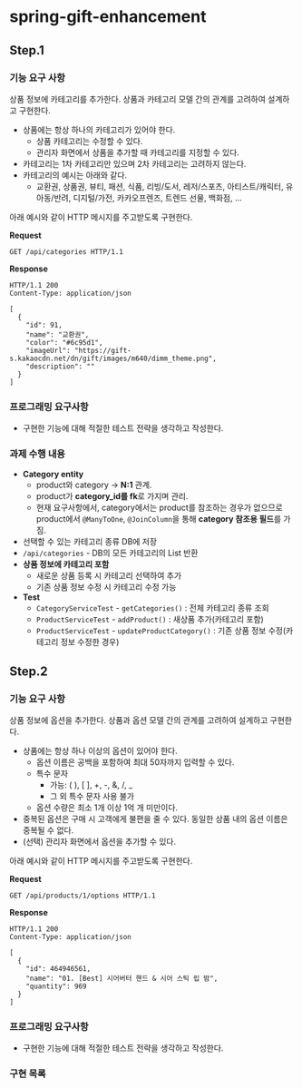 # spring-gift-enhancement

## Step.1
### 기능 요구 사항
상품 정보에 카테고리를 추가한다. 상품과 카테고리 모델 간의 관계를 고려하여 설계하고 구현한다.

- 상품에는 항상 하나의 카테고리가 있어야 한다.
  - 상품 카테고리는 수정할 수 있다.
  - 관리자 화면에서 상품을 추가할 때 카테고리를 지정할 수 있다.
- 카테고리는 1차 카테고리만 있으며 2차 카테고리는 고려하지 않는다.
- 카테고리의 예시는 아래와 같다.
  - 교환권, 상품권, 뷰티, 패션, 식품, 리빙/도서, 레저/스포츠, 아티스트/캐릭터, 유아동/반려, 디지털/가전, 카카오프렌즈, 트렌드 선물, 백화점, ...

아래 예시와 같이 HTTP 메시지를 주고받도록 구현한다.   

**Request**
```
GET /api/categories HTTP/1.1
```
**Response**
```
HTTP/1.1 200 
Content-Type: application/json

[
  {
    "id": 91,
    "name": "교환권",
    "color": "#6c95d1",
    "imageUrl": "https://gift-s.kakaocdn.net/dn/gift/images/m640/dimm_theme.png",
    "description": ""
  }
]
```
### 프로그래밍 요구사항
- 구현한 기능에 대해 적절한 테스트 전략을 생각하고 작성한다.

### 과제 수행 내용
- **Category entity**
  - product와 category -> **N:1** 관계.
  - product가 **category_id를 fk**로 가지며 관리.
  - 현재 요구사항에서, category에서는 product를 참조하는 경우가 없으므로   
    product에서 `@ManyToOne`, `@JoinColumn`을 통해 **category 참조용 필드**를 가짐.
- 선택할 수 있는 카테고리 종류 DB에 저장
- `/api/categories` - DB의 모든 카테고리의 List 반환
- **상품 정보에 카테고리 포함**
  - 새로운 상품 등록 시 카테고리 선택하여 추가
  - 기존 상품 정보 수정 시 카테고리 수정 가능
- **Test**
  - `CategoryServiceTest` - `getCategories()` : 전체 카테고리 종류 조회
  - `ProductServiceTest` - `addProduct()` : 새상품 추가(카테고리 포함)
  - `ProductServiceTest` - `updateProductCategory()` : 기존 상품 정보 수정(카테고리 정보 수정한 경우)

## Step.2
### 기능 요구 사항
상품 정보에 옵션을 추가한다. 상품과 옵션 모델 간의 관계를 고려하여 설계하고 구현한다.
- 상품에는 항상 하나 이상의 옵션이 있어야 한다.
  - 옵션 이름은 공백을 포함하여 최대 50자까지 입력할 수 있다.
  - 특수 문자
    - 가능: ( ), [ ], +, -, &, /, _
    - 그 외 특수 문자 사용 불가
  - 옵션 수량은 최소 1개 이상 1억 개 미만이다.
- 중복된 옵션은 구매 시 고객에게 불편을 줄 수 있다. 동일한 상품 내의 옵션 이름은 중복될 수 없다.
- (선택) 관리자 화면에서 옵션을 추가할 수 있다.

아래 예시와 같이 HTTP 메시지를 주고받도록 구현한다.

**Request**
```
GET /api/products/1/options HTTP/1.1
```
**Response**
```
HTTP/1.1 200 
Content-Type: application/json

[
  {
    "id": 464946561,
    "name": "01. [Best] 시어버터 핸드 & 시어 스틱 립 밤",
    "quantity": 969
  }
]
```
### 프로그래밍 요구사항
- 구현한 기능에 대해 적절한 테스트 전략을 생각하고 작성한다.

### 구현 목록